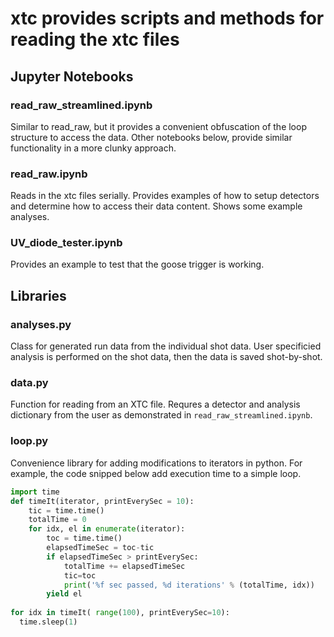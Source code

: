# xtc provides scripts and methods for reading the xtc files

## Jupyter Notebooks
### read_raw_streamlined.ipynb
Similar to read_raw, but it provides a convenient obfuscation of the loop structure to access the data.
Other notebooks below, provide similar functionality in a more clunky approach.

### read_raw.ipynb
Reads in the xtc files serially.
Provides examples of how to setup detectors and determine how to access their data content.
Shows some example analyses.

### UV_diode_tester.ipynb
Provides an example to test that the goose trigger is working.

## Libraries
### analyses.py
Class for generated run data from the individual shot data.
User specificied analysis is performed on the shot data, then the data is saved shot-by-shot.

### data.py
Function for reading from an XTC file.
Requres a detector and analysis dictionary from the user as demonstrated in `read_raw_streamlined.ipynb`.

### loop.py
Convenience library for adding modifications to iterators in python.
For example, the code snipped below add execution time to a simple loop.
```python
import time
def timeIt(iterator, printEverySec = 10):
    tic = time.time()
    totalTime = 0
    for idx, el in enumerate(iterator):
        toc = time.time()
        elapsedTimeSec = toc-tic
        if elapsedTimeSec > printEverySec:
            totalTime += elapsedTimeSec
            tic=toc
            print('%f sec passed, %d iterations' % (totalTime, idx))
        yield el
        
for idx in timeIt( range(100), printEverySec=10):
  time.sleep(1)
```